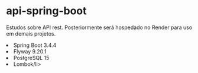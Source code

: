 # api-spring-boot
<p>Estudos sobre API rest. Posteriormente será hospedado no Render para uso em demais projetos.</p>
<li>Spring Boot 3.4.4</li>
<li>Flyway 9.20.1</li>
<li> PostgreSQL 15</li>
<li>Lombok/li>
